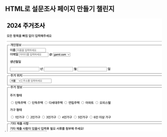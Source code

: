 ## HTML로 설문조사 페이지 만들기 챌린지
<img src='https://github.com/JoonHoSeong/OZ_Backend_School/blob/main/HTML%2BCSS/mini_project/survey_page/src/image/screenshot.png' alt='screenshot'>
